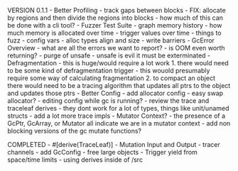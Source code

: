 VERSION 0.1.1
    - Better Profiling
        - track gaps between blocks
            - FIX: allocate by regions and then divide the regions into blocks
        - how much of this can be done with a cli tool?
    - Fuzzer Test Suite
        - graph memory history
            - how much memory is allocated over time
            - trigger values over time
        - things to fuzz
            - config vars
            - alloc types align and size
            - write barriers
    - GcError Overview
        - what are all the errors we want to report?
        - is OOM even worth returning?
    - purge of unsafe
        - unsafe is evil it must be exterminated
    - Defragmentation
        - this is huge/would require a lot work 
            1. there would need to be some kind of defragmentation trigger
                - this wouold presumably require some way of calculating fragmentation
            2. to compact an object there would need to be a tracing algorithm
            that updates all ptrs to the object and updates those ptrs
    - Better Config
        - add allocator config
        - easy swap allocator?
        - editing config while gc is running?
    - review the trace and traceleaf derives
        - they dont work for a lot of types, things like unit/unamed structs
        - add a lot more trace impls
    - Mutator Context?
        - the presence of a GcPtr, GcArray, or Mutator all indicate we are in a mutator context
    - add non blocking versions of the gc mutate functions?
            

COMPLETED
    - #[derive(TraceLeaf)]
    - Mutation Input and Output
    - tracer channels
    - add GcConfig
    - free large objects
    - Trigger yield from space/time limits
    - using derives inside of /src
